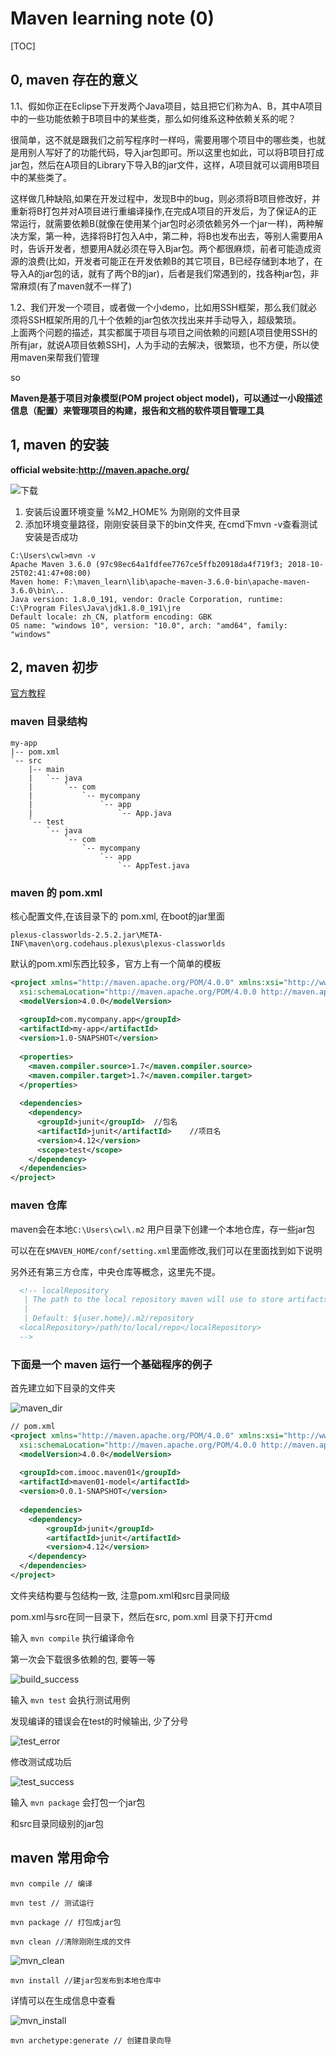 # Maven learning note (0)

[TOC]

## 0, maven 存在的意义

1.1、假如你正在Eclipse下开发两个Java项目，姑且把它们称为A、B，其中A项目中的一些功能依赖于B项目中的某些类，那么如何维系这种依赖关系的呢？

很简单，这不就是跟我们之前写程序时一样吗，需要用哪个项目中的哪些类，也就是用别人写好了的功能代码，导入jar包即可。所以这里也如此，可以将B项目打成jar包，然后在A项目的Library下导入B的jar文件，这样，A项目就可以调用B项目中的某些类了。

这样做几种缺陷,如果在开发过程中，发现B中的bug，则必须将B项目修改好，并重新将B打包并对A项目进行重编译操作,在完成A项目的开发后，为了保证A的正常运行，就需要依赖B(就像在使用某个jar包时必须依赖另外一个jar一样)，两种解决方案，第一种，选择将B打包入A中，第二种，将B也发布出去，等别人需要用A时，告诉开发者，想要用A就必须在导入Bjar包。两个都很麻烦，前者可能造成资源的浪费(比如，开发者可能正在开发依赖B的其它项目，B已经存储到本地了，在导入A的jar包的话，就有了两个B的jar)，后者是我们常遇到的，找各种jar包，非常麻烦(有了maven就不一样了)
 
1.2、我们开发一个项目，或者做一个小demo，比如用SSH框架，那么我们就必须将SSH框架所用的几十个依赖的jar包依次找出来并手动导入，超级繁琐。　
　　　　
上面两个问题的描述，其实都属于项目与项目之间依赖的问题[A项目使用SSH的所有jar，就说A项目依赖SSH]，人为手动的去解决，很繁琐，也不方便，所以使用maven来帮我们管理

so

**Maven是基于项目对象模型(POM project object model)，可以通过一小段描述信息（配置）来管理项目的构建，报告和文档的软件项目管理工具**

## 1, maven 的安装

**official website:http://maven.apache.org/**

![下载](img/maven_download.png)

1. 安装后设置环境变量 %M2_HOME% 为刚刚的文件目录
2. 添加环境变量路径，刚刚安装目录下的bin文件夹, 在cmd下mvn -v查看测试安装是否成功

```dos
C:\Users\cwl>mvn -v
Apache Maven 3.6.0 (97c98ec64a1fdfee7767ce5ffb20918da4f719f3; 2018-10-25T02:41:47+08:00)
Maven home: F:\maven_learn\lib\apache-maven-3.6.0-bin\apache-maven-3.6.0\bin\..
Java version: 1.8.0_191, vendor: Oracle Corporation, runtime: C:\Program Files\Java\jdk1.8.0_191\jre
Default locale: zh_CN, platform encoding: GBK
OS name: "windows 10", version: "10.0", arch: "amd64", family: "windows"
```

## 2, maven 初步

[官方教程](http://maven.apache.org/guides/getting-started/maven-in-five-minutes.html)

### maven 目录结构

    my-app
    |-- pom.xml
    `-- src
        |-- main
        |   `-- java
        |       `-- com
        |           `-- mycompany
        |               `-- app
        |                   `-- App.java
        `-- test
            `-- java
                `-- com
                    `-- mycompany
                        `-- app
                            `-- AppTest.java

### maven 的 pom.xml

核心配置文件,在该目录下的 pom.xml, 在boot的jar里面

`plexus-classworlds-2.5.2.jar\META-INF\maven\org.codehaus.plexus\plexus-classworlds`

默认的pom.xml东西比较多，官方上有一个简单的模板

```xml
<project xmlns="http://maven.apache.org/POM/4.0.0" xmlns:xsi="http://www.w3.org/2001/XMLSchema-instance"
  xsi:schemaLocation="http://maven.apache.org/POM/4.0.0 http://maven.apache.org/xsd/maven-4.0.0.xsd">
  <modelVersion>4.0.0</modelVersion>
 
  <groupId>com.mycompany.app</groupId>
  <artifactId>my-app</artifactId>
  <version>1.0-SNAPSHOT</version>
 
  <properties>
    <maven.compiler.source>1.7</maven.compiler.source>
    <maven.compiler.target>1.7</maven.compiler.target>
  </properties>
 
  <dependencies>
    <dependency>
      <groupId>junit</groupId>  //包名
      <artifactId>junit</artifactId>    //项目名
      <version>4.12</version>
      <scope>test</scope>
    </dependency>
  </dependencies>
</project>
```

### maven 仓库

maven会在本地`C:\Users\cwl\.m2` 用户目录下创建一个本地仓库，存一些jar包

可以在在`$MAVEN_HOME/conf/setting.xml`里面修改,我们可以在里面找到如下说明

另外还有第三方仓库，中央仓库等概念，这里先不提。

```xml
  <!-- localRepository
   | The path to the local repository maven will use to store artifacts.
   |
   | Default: ${user.home}/.m2/repository
  <localRepository>/path/to/local/repo</localRepository>
  -->
```
### 下面是一个 maven 运行一个基础程序的例子

首先建立如下目录的文件夹

![maven_dir](img/maven_dir.png)

```xml
// pom.xml
<project xmlns="http://maven.apache.org/POM/4.0.0" xmlns:xsi="http://www.w3.org/2001/XMLSchema-instance"
  xsi:schemaLocation="http://maven.apache.org/POM/4.0.0 http://maven.apache.org/xsd/maven-4.0.0.xsd">
  <modelVersion>4.0.0</modelVersion>
 
  <groupId>com.imooc.maven01</groupId>
  <artifactId>maven01-model</artifactId>
  <version>0.0.1-SNAPSHOT</version>
 
  <dependencies>
    <dependency>
        <groupId>junit</groupId>
        <artifactId>junit</artifactId>
        <version>4.12</version>
    </dependency>
  </dependencies>
</project>
```

文件夹结构要与包结构一致, 注意pom.xml和src目录同级

pom.xml与src在同一目录下，然后在src, pom.xml 目录下打开cmd

输入 `mvn compile` 执行编译命令

第一次会下载很多依赖的包, 要等一等

![build_success](img/build_success.png)

输入 `mvn test` 会执行测试用例

发现编译的错误会在test的时候输出, 少了分号

![test_error](img/test_error.png)

修改测试成功后

![test_success](img/test_success.png)

输入 `mvn package` 会打包一个jar包

和src目录同级别的jar包

## maven 常用命令

`mvn compile // 编译`

`mvn test // 测试运行`

`mvn package // 打包成jar包`

`mvn clean //清除刚刚生成的文件`


![mvn_clean](img/maven_clean.png)

`mvn install //建jar包发布到本地仓库中`

详情可以在生成信息中查看


![mvn_install](img/mvn_install.png)

`mvn archetype:generate // 创建目录向导` 
